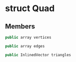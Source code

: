 # struct Quad

## Members

```cpp
public array vertices

```

```cpp
public array edges

```

```cpp
public InlinedVector triangles

```
